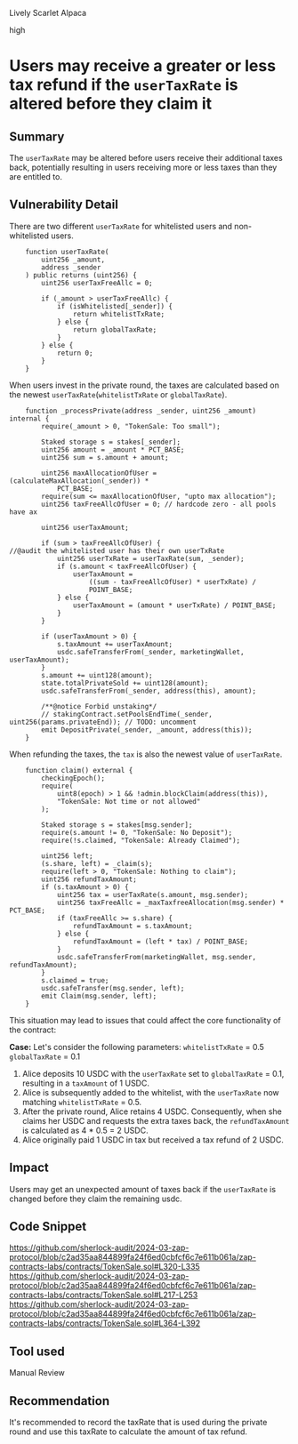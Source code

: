 Lively Scarlet Alpaca

high

# Users may receive a greater or less tax refund if the `userTaxRate` is altered before they claim it

## Summary

The `userTaxRate` may be altered before users receive their additional taxes back, potentially resulting in users receiving more or less taxes than they are entitled to.

## Vulnerability Detail

There are two different `userTaxRate` for whitelisted users and non-whitelisted users. 

```solidity
    function userTaxRate(
        uint256 _amount,
        address _sender
    ) public returns (uint256) {
        uint256 userTaxFreeAllc = 0;

        if (_amount > userTaxFreeAllc) {
            if (isWhitelisted[_sender]) {
                return whitelistTxRate;
            } else {
                return globalTaxRate;
            }
        } else {
            return 0;
        }
    }
```

When users invest in the private round, the taxes are calculated based on the newest `userTaxRate`(`whitelistTxRate` or `globalTaxRate`).

```solidity
    function _processPrivate(address _sender, uint256 _amount) internal {
        require(_amount > 0, "TokenSale: Too small");

        Staked storage s = stakes[_sender];
        uint256 amount = _amount * PCT_BASE;
        uint256 sum = s.amount + amount;

        uint256 maxAllocationOfUser = (calculateMaxAllocation(_sender)) *
            PCT_BASE;
        require(sum <= maxAllocationOfUser, "upto max allocation");
        uint256 taxFreeAllcOfUser = 0; // hardcode zero - all pools have ax

        uint256 userTaxAmount;

        if (sum > taxFreeAllcOfUser) {
//@audit the whitelisted user has their own userTxRate 
            uint256 userTxRate = userTaxRate(sum, _sender);
            if (s.amount < taxFreeAllcOfUser) {
                userTaxAmount =
                    ((sum - taxFreeAllcOfUser) * userTxRate) /
                    POINT_BASE;
            } else {
                userTaxAmount = (amount * userTxRate) / POINT_BASE;
            }
        }

        if (userTaxAmount > 0) {
            s.taxAmount += userTaxAmount;
            usdc.safeTransferFrom(_sender, marketingWallet, userTaxAmount);
        }
        s.amount += uint128(amount);
        state.totalPrivateSold += uint128(amount);
        usdc.safeTransferFrom(_sender, address(this), amount);

        /**@notice Forbid unstaking*/
        // stakingContract.setPoolsEndTime(_sender, uint256(params.privateEnd)); // TODO: uncomment
        emit DepositPrivate(_sender, _amount, address(this));
    }
```

When refunding the taxes, the `tax` is also the newest value of `userTaxRate`.

```solidity
    function claim() external {
        checkingEpoch();
        require(
            uint8(epoch) > 1 && !admin.blockClaim(address(this)),
            "TokenSale: Not time or not allowed"
        );

        Staked storage s = stakes[msg.sender];
        require(s.amount != 0, "TokenSale: No Deposit");
        require(!s.claimed, "TokenSale: Already Claimed");

        uint256 left;
        (s.share, left) = _claim(s);
        require(left > 0, "TokenSale: Nothing to claim");
        uint256 refundTaxAmount;
        if (s.taxAmount > 0) {
            uint256 tax = userTaxRate(s.amount, msg.sender);
            uint256 taxFreeAllc = _maxTaxfreeAllocation(msg.sender) * PCT_BASE;
            if (taxFreeAllc >= s.share) {
                refundTaxAmount = s.taxAmount;
            } else {
                refundTaxAmount = (left * tax) / POINT_BASE;
            }
            usdc.safeTransferFrom(marketingWallet, msg.sender, refundTaxAmount);
        }
        s.claimed = true;
        usdc.safeTransfer(msg.sender, left);
        emit Claim(msg.sender, left);
    }
```

This situation may lead to issues that could affect the core functionality of the contract:

**Case:**
Let's consider the following parameters:
`whitelistTxRate` = 0.5
`globalTaxRate` = 0.1

1. Alice deposits 10 USDC with the `userTaxRate` set to `globalTaxRate` = 0.1, resulting in a `taxAmount` of 1 USDC.
2. Alice is subsequently added to the whitelist, with the `userTaxRate` now matching `whitelistTxRate` = 0.5.
3. After the private round, Alice retains 4 USDC. Consequently, when she claims her USDC and requests the extra taxes back, the `refundTaxAmount` is calculated as 4 * 0.5 = 2 USDC.
4. Alice originally paid 1 USDC in tax but received a tax refund of 2 USDC.


## Impact

Users may get an unexpected amount of taxes back if the `userTaxRate` is changed before they claim the remaining usdc.

## Code Snippet

https://github.com/sherlock-audit/2024-03-zap-protocol/blob/c2ad35aa844899fa24f6ed0cbfcf6c7e611b061a/zap-contracts-labs/contracts/TokenSale.sol#L320-L335
https://github.com/sherlock-audit/2024-03-zap-protocol/blob/c2ad35aa844899fa24f6ed0cbfcf6c7e611b061a/zap-contracts-labs/contracts/TokenSale.sol#L217-L253
https://github.com/sherlock-audit/2024-03-zap-protocol/blob/c2ad35aa844899fa24f6ed0cbfcf6c7e611b061a/zap-contracts-labs/contracts/TokenSale.sol#L364-L392


## Tool used

Manual Review

## Recommendation

It's recommended to record the taxRate that is used during the private round and use this taxRate to calculate the amount of tax refund.